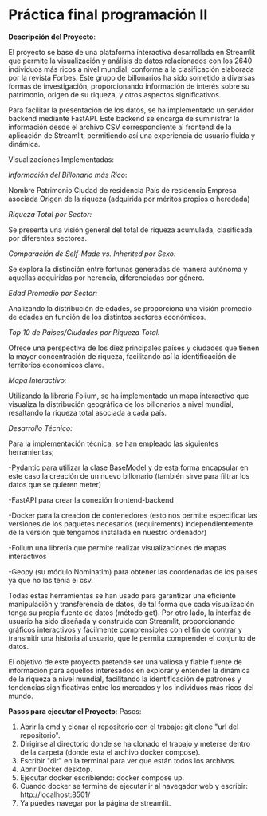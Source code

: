 # Práctica final programación II


   **Descripción del Proyecto**:

   El proyecto se base de una plataforma interactiva desarrollada en Streamlit que permite la visualización y análisis de datos relacionados con los 2640 individuos más ricos a nivel mundial, conforme a la clasificación elaborada por la revista Forbes. Este grupo de billonarios ha sido sometido a diversas formas de investigación, proporcionando información de interés sobre su patrimonio, origen de su riqueza, y otros aspectos significativos.

   Para facilitar la presentación de los datos, se ha implementado un servidor backend mediante FastAPI. Este backend se encarga de suministrar la información desde el archivo CSV correspondiente al frontend de la aplicación de Streamlit, permitiendo así una experiencia de usuario fluida y dinámica.

   Visualizaciones Implementadas:

   *Información del Billonario más Rico*:

   Nombre
   Patrimonio
   Ciudad de residencia
   País de residencia
   Empresa asociada
   Origen de la riqueza (adquirida por méritos propios o heredada)

   *Riqueza Total por Sector:*

   Se presenta una visión general del total de riqueza acumulada, clasificada por diferentes sectores.

   *Comparación de Self-Made vs. Inherited por Sexo:*

   Se explora la distinción entre fortunas generadas de manera autónoma y aquellas adquiridas por herencia, diferenciadas por género.

   *Edad Promedio por Sector:*

   Analizando la distribución de edades, se proporciona una visión promedio de edades en función de los distintos sectores económicos.

   *Top 10 de Países/Ciudades por Riqueza Total:*

   Ofrece una perspectiva de los diez principales países y ciudades que tienen la mayor concentración de riqueza, facilitando así la identificación de territorios económicos clave.
  
   *Mapa Interactivo:*

   Utilizando la librería Folium, se ha implementado un mapa interactivo que visualiza la distribución geográfica de los billonarios a nivel mundial, resaltando la riqueza total asociada a cada país.

   *Desarrollo Técnico:*

   Para la implementación técnica, se han empleado las siguientes herramientas; 

   -Pydantic para utilizar la clase BaseModel y de esta forma encapsular en este caso la creación de un nuevo billonario (también sirve para filtrar los datos que se quieren meter)

   -FastAPI para crear la conexión frontend-backend

   -Docker para la creación de contenedores (esto nos permite especificar las versiones de los paquetes necesarios (requirements) independientemente de la versión que tengamos instalada en nuestro ordenador)

   -Folium una librería que permite realizar visualizaciones de mapas interactivos

   -Geopy (su módulo Nominatim) para obtener las coordenadas de los paises ya que no las tenía el csv. 


   Todas estas herramientas se han usado para garantizar una eficiente manipulación y transferencia de datos, de tal forma que cada visualización tenga su propia fuente de datos (método get). Por otro lado, la interfaz de usuario ha sido diseñada y construida con Streamlit, proporcionando gráficos interactivos y fácilmente comprensibles con el fin de contrar y transmitir una historia al usuario, que le permita comprender el conjunto de datos.

   El objetivo de este proyecto pretende ser una valiosa y fiable fuente de información para aquellos interesados en explorar y entender la dinámica de la riqueza a nivel mundial, facilitando la identificación de patrones y tendencias significativas entre los mercados y los individuos más ricos del mundo.

   **Pasos para ejecutar el Proyecto**:
   Pasos:
   1. Abrir la cmd y clonar el repositorio con el trabajo: git clone "url del repositorio".
   2. Dirigirse al directorio donde se ha clonado el trabajo y meterse dentro de la carpeta (donde esta el archivo docker compose).
   3. Escribir "dir" en la terminal para ver que están todos los archivos.
   4. Abrir Docker desktop.
   5. Ejecutar docker escribiendo: docker compose up.
   6. Cuando docker se termine de ejecutar ir al navegador web y escribir: http://localhost:8501/
   7. Ya puedes navegar por la página de streamlit.

